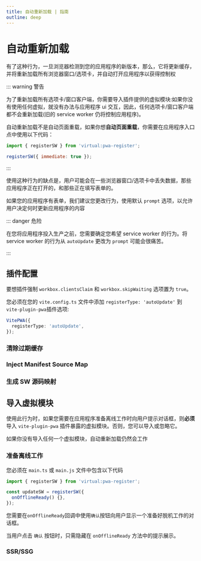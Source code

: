 ```yaml
---
title: 自动重新加载 | 指南
outline: deep
---
```


# 自动重新加载

有了这种行为，一旦浏览器检测到您的应用程序的新版本，那么，它将更新缓存，并将重新加载所有浏览器窗口/选项卡，并自动打开应用程序以获得控制权

::: warning 警告

为了重新加载所有选项卡/窗口客户端，你需要导入插件提供的虚拟模块:如果你没有使用任何虚拟，就没有办法与应用程序 ui 交互，因此，任何选项卡/窗口客户端都不会重新加载(旧的 service worker 仍将控制应用程序)。

自动重新加载不是自动页面重载，如果你想**自动页面重载**，你需要在应用程序入口点中使用以下代码：

```js
import { registerSW } from 'virtual:pwa-register';

registerSW({ immediate: true });
```

:::

使用这种行为的缺点是，用户可能会在一些浏览器窗口/选项卡中丢失数据，那些应用程序正在打开的，和那些正在填写表单的。

如果您的应用程序有表单，我们建议您更改行为，使用默认 `prompt` 选项，以允许用户决定何时更新应用程序的内容

::: danger 危险

在您将应用程序投入生产之前，您需要确定您希望 service worker 的行为。将 service worker 的行为从 `autoUpdate` 更改为 `prompt` 可能会很痛苦。

:::

## 插件配置

要想插件强制 `workbox.clientsClaim` 和 `workbox.skipWaiting` 选项置为 `true`。

您必须在您的 `vite.config.ts` 文件中添加 `registerType: 'autoUpdate'` 到 `vite-plugin-pwa`插件选项:

```ts
VitePWA({
  registerType: 'autoUpdate',
});
```

### 清除过期缓存

<CleanupOutdatedCaches />

<GenerateSWCleanupOutdatedCaches />

### Inject Manifest Source Map <Badge type="tip" text="自v0.18.0+新选项" />

<InjectManifestSourceMap />

### 生成 SW 源码映射

<GenerateSWSourceMap />

## 导入虚拟模块

使用此行为时，如果您需要在应用程序准备离线工作时向用户提示对话框，则**必须**导入 `vite-plugin-pwa` 插件暴露的虚拟模块。否则，您可以导入或忽略它。

如果你没有导入任何一个虚拟模块，自动重新加载仍然会工作

### 准备离线工作

您必须在 `main.ts` 或 `main.js` 文件中包含以下代码

```ts
import { registerSW } from 'virtual:pwa-register';

const updateSW = registerSW({
  onOfflineReady() {},
});
```

您需要在`onOfflineReady`回调中使用`确认`按钮向用户显示一个准备好脱机工作的对话框。

当用户点击 `确认` 按钮时，只需隐藏在 `onOfflineReady` 方法中的提示展示。

### SSR/SSG

<SsrSsg />
